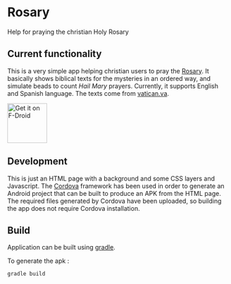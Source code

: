 # Rosary
Help for praying the christian Holy Rosary

## Current functionality

This is a very simple app helping christian users to pray the [Rosary](https://en.wikipedia.org/wiki/Rosary).
It basically shows biblical texts for the mysteries in an ordered way, and simulate beads to count _Hail Mary_ prayers.
Currently, it supports English and Spanish language. The texts come from [vatican.va](http://www.vatican.va/special/rosary/index_rosary.htm).

[<img src="https://f-droid.org/badge/get-it-on.png"
     alt="Get it on F-Droid"
     height="90">](https://f-droid.org/packages/org.example.rosary/)

## Development

This is just an HTML page with a background and some CSS layers and Javascript.
The [Cordova](https://cordova.apache.org/) framework has been used in order to generate an Android project that can be built to produce an APK from the HTML page.
The required files generated by Cordova have been uploaded, so building the app does not require Cordova installation.

## Build

Application can be built using [gradle](http://www.gradle.org).

To generate the apk :

	gradle build

